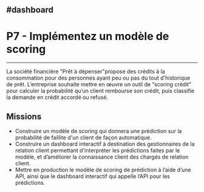#dashboard
----------------------------------------
# P7 - Implémentez un modèle de scoring
----------------------------------------
La société financière  "Prêt à dépenser"propose des crédits à la consommation pour des personnes ayant peu ou pas du tout d'historique de prêt. L’entreprise souhaite mettre en œuvre un outil de “scoring crédit” pour calculer la probabilité qu’un client rembourse son crédit, puis classifie la demande en crédit accordé ou refusé.


## Missions


- Construire un modèle de scoring qui donnera une prédiction sur la probabilité de faillite d'un client de façon automatique.
- Construire un dashboard interactif à destination des gestionnaires de la relation client permettant d'interpréter les prédictions faites par le modèle, et d’améliorer la connaissance client des chargés de relation client.
- Mettre en production le modèle de scoring de prédiction à l’aide d’une API, ainsi que le dashboard interactif qui appelle l’API pour les prédictions.
